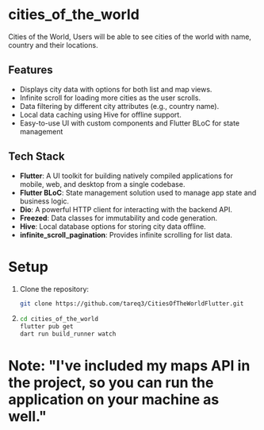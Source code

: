 # cities_of_the_world

Cities of the World, Users will be able to see cities of the world with name, country and their locations.

## Features

- Displays city data with options for both list and map views.
- Infinite scroll for loading more cities as the user scrolls.
- Data filtering by different city attributes (e.g., country name).
- Local data caching using Hive for offline support.
- Easy-to-use UI with custom components and Flutter BLoC for state management

## Tech Stack

- **Flutter**: A UI toolkit for building natively compiled applications for mobile, web, and desktop from a single codebase.
- **Flutter BLoC**: State management solution used to manage app state and business logic.
- **Dio**: A powerful HTTP client for interacting with the backend API.
- **Freezed**: Data classes for immutability and code generation.
- **Hive**: Local database options for storing city data offline.
- **infinite_scroll_pagination**: Provides infinite scrolling for list data.

# Setup

1. Clone the repository:
   ```bash
   git clone https://github.com/tareq3/CitiesOfTheWorldFlutter.git
   ```
2. ```bash
   cd cities_of_the_world
   flutter pub get
   dart run build_runner watch

   ```
# Note: "I've included my maps API in the project, so you can run the application on your machine as well." 

